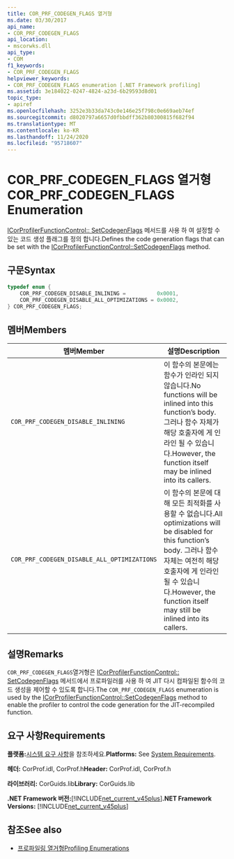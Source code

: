 ```yaml
---
title: COR_PRF_CODEGEN_FLAGS 열거형
ms.date: 03/30/2017
api_name:
- COR_PRF_CODEGEN_FLAGS
api_location:
- mscorwks.dll
api_type:
- COM
f1_keywords:
- COR_PRF_CODEGEN_FLAGS
helpviewer_keywords:
- COR_PRF_CODEGEN_FLAGS enumeration [.NET Framework profiling]
ms.assetid: 3e184022-0247-4824-a23d-6b29593d8d01
topic_type:
- apiref
ms.openlocfilehash: 3252e3b33da743c0e146e25f798c0e669aeb74ef
ms.sourcegitcommit: d8020797a6657d0fbbdff362b80300815f682f94
ms.translationtype: MT
ms.contentlocale: ko-KR
ms.lasthandoff: 11/24/2020
ms.locfileid: "95718607"
---
```

# <a name="cor_prf_codegen_flags-enumeration"></a><span data-ttu-id="9428d-102">COR_PRF_CODEGEN_FLAGS 열거형</span><span class="sxs-lookup"><span data-stu-id="9428d-102">COR_PRF_CODEGEN_FLAGS Enumeration</span></span>

<span data-ttu-id="9428d-103">[ICorProfilerFunctionControl:: SetCodegenFlags](icorprofilerfunctioncontrol-setcodegenflags-method.md) 메서드를 사용 하 여 설정할 수 있는 코드 생성 플래그를 정의 합니다.</span><span class="sxs-lookup"><span data-stu-id="9428d-103">Defines the code generation flags that can be set with the [ICorProfilerFunctionControl::SetCodegenFlags](icorprofilerfunctioncontrol-setcodegenflags-method.md) method.</span></span>  
  
## <a name="syntax"></a><span data-ttu-id="9428d-104">구문</span><span class="sxs-lookup"><span data-stu-id="9428d-104">Syntax</span></span>  
  
```cpp  
typedef enum {  
    COR_PRF_CODEGEN_DISABLE_INLINING =          0x0001,  
    COR_PRF_CODEGEN_DISABLE_ALL_OPTIMIZATIONS = 0x0002,  
} COR_PRF_CODEGEN_FLAGS;  
```  
  
## <a name="members"></a><span data-ttu-id="9428d-105">멤버</span><span class="sxs-lookup"><span data-stu-id="9428d-105">Members</span></span>  
  
|<span data-ttu-id="9428d-106">멤버</span><span class="sxs-lookup"><span data-stu-id="9428d-106">Member</span></span>|<span data-ttu-id="9428d-107">설명</span><span class="sxs-lookup"><span data-stu-id="9428d-107">Description</span></span>|  
|------------|-----------------|  
|`COR_PRF_CODEGEN_DISABLE_INLINING`|<span data-ttu-id="9428d-108">이 함수의 본문에는 함수가 인라인 되지 않습니다.</span><span class="sxs-lookup"><span data-stu-id="9428d-108">No functions will be inlined into this function’s body.</span></span> <span data-ttu-id="9428d-109">그러나 함수 자체가 해당 호출자에 게 인라인 될 수 있습니다.</span><span class="sxs-lookup"><span data-stu-id="9428d-109">However, the function itself may be inlined into its callers.</span></span>|  
|`COR_PRF_CODEGEN_DISABLE_ALL_OPTIMIZATIONS`|<span data-ttu-id="9428d-110">이 함수의 본문에 대해 모든 최적화를 사용할 수 없습니다.</span><span class="sxs-lookup"><span data-stu-id="9428d-110">All optimizations will be disabled for this function’s body.</span></span> <span data-ttu-id="9428d-111">그러나 함수 자체는 여전히 해당 호출자에 게 인라인 될 수 있습니다.</span><span class="sxs-lookup"><span data-stu-id="9428d-111">However, the function itself may still be inlined into its callers.</span></span>|  
  
## <a name="remarks"></a><span data-ttu-id="9428d-112">설명</span><span class="sxs-lookup"><span data-stu-id="9428d-112">Remarks</span></span>  

 <span data-ttu-id="9428d-113">`COR_PRF_CODEGEN_FLAGS`열거형은 [ICorProfilerFunctionControl:: SetCodegenFlags](icorprofilerfunctioncontrol-setcodegenflags-method.md) 메서드에서 프로파일러를 사용 하 여 JIT 다시 컴파일된 함수의 코드 생성을 제어할 수 있도록 합니다.</span><span class="sxs-lookup"><span data-stu-id="9428d-113">The `COR_PRF_CODEGEN_FLAGS` enumeration is used by the [ICorProfilerFunctionControl::SetCodegenFlags](icorprofilerfunctioncontrol-setcodegenflags-method.md) method to enable the profiler to control the code generation for the JIT-recompiled function.</span></span>  
  
## <a name="requirements"></a><span data-ttu-id="9428d-114">요구 사항</span><span class="sxs-lookup"><span data-stu-id="9428d-114">Requirements</span></span>  

 <span data-ttu-id="9428d-115">**플랫폼:**[시스템 요구 사항](../../get-started/system-requirements.md)을 참조하세요.</span><span class="sxs-lookup"><span data-stu-id="9428d-115">**Platforms:** See [System Requirements](../../get-started/system-requirements.md).</span></span>  
  
 <span data-ttu-id="9428d-116">**헤더:** CorProf.idl, CorProf.h</span><span class="sxs-lookup"><span data-stu-id="9428d-116">**Header:** CorProf.idl, CorProf.h</span></span>  
  
 <span data-ttu-id="9428d-117">**라이브러리:** CorGuids.lib</span><span class="sxs-lookup"><span data-stu-id="9428d-117">**Library:** CorGuids.lib</span></span>  
  
 <span data-ttu-id="9428d-118">**.NET Framework 버전:**[!INCLUDE[net_current_v45plus](../../../../includes/net-current-v45plus-md.md)]</span><span class="sxs-lookup"><span data-stu-id="9428d-118">**.NET Framework Versions:** [!INCLUDE[net_current_v45plus](../../../../includes/net-current-v45plus-md.md)]</span></span>  
  
## <a name="see-also"></a><span data-ttu-id="9428d-119">참조</span><span class="sxs-lookup"><span data-stu-id="9428d-119">See also</span></span>

- [<span data-ttu-id="9428d-120">프로파일링 열거형</span><span class="sxs-lookup"><span data-stu-id="9428d-120">Profiling Enumerations</span></span>](profiling-enumerations.md)
